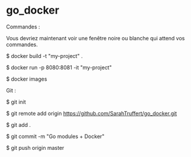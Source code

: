 # go_docker

Commandes :

Vous devriez maintenant voir une fenêtre noire ou blanche qui attend vos commandes.

 
$ docker build -t "my-project" .

$ docker run -p 8080:8081 -it "my-project"

$ docker images


Git :

$ git init

$ git remote add origin https://github.com/SarahTruffert/go_docker.git

$ git add .

$ git commit -m "Go modules + Docker"

$ git push origin master
